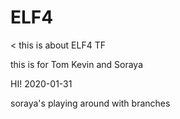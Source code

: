 # ELF4
<
this is about ELF4 TF

this is for Tom Kevin and Soraya

HI! 2020-01-31
>
soraya's playing around with branches
